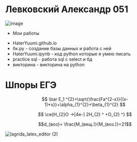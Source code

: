 #  Левковский Александр 051
![image](https://user-images.githubusercontent.com/114468482/192453732-bb0669c2-2a1e-419f-aca6-ecec222b7a05.png)

* Мои работы
- HaterYuumi.github.io
- бк.py - создание базы данных и работа с ней
- HaterYuumi.ipynb - код python которые я умею писать
- practice sql - работа sql с select и бд
- викторина - викторина на python

# Шпоры ЕГЭ

$$ \bar E_1 ^{2}=\sqrt{\frac{Fa^{2-x}}{(x-1)*x}}+\alpha_{1}^{2}+\beta_{1}^{2} $$

$$ \ce{H_{2}O ->[4e-] 2H_{2} ^ +O_{2} ^} $$

$$d_{воз}= \frac{M_(вещ.)}{M_(воз.)}=21$$

![lagrida_latex_editor (2)](https://user-images.githubusercontent.com/114468482/200493266-07ce4b9e-ea21-4ea6-8188-d3a117940f5d.png)
